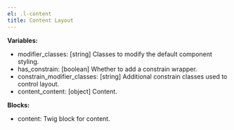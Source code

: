 ```yaml
---
el: .l-content
title: Content Layout
---
```


__Variables:__
* modifier_classes: [string] Classes to modify the default component styling.
* has_constrain: [boolean] Whether to add a constrain wrapper.
* constrain_modifier_classes: [string] Additional constrain classes used to
control layout.
* content_content: [object] Content.

__Blocks:__
* content: Twig block for content.
